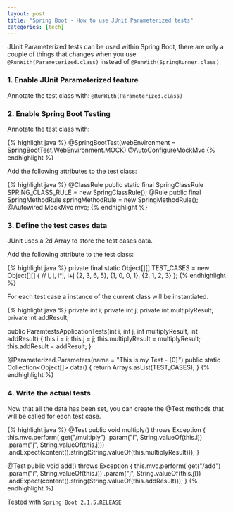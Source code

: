 ```yaml
---
layout: post
title: "Spring Boot - How to use JUnit Parameterized tests"
categories: [tech]
---
```


JUnit Parameterized tests can be used within Spring Boot, there are only a couple of things that changes when you use `@RunWith(Parameterized.class)` instead of `@RunWith(SpringRunner.class)`

### 1. Enable JUnit Parameterized feature

Annotate the test class with: `@RunWith(Parameterized.class)`

### 2. Enable Spring Boot Testing

Annotate the test class with:

{% highlight java %}
@SpringBootTest(webEnvironment = SpringBootTest.WebEnvironment.MOCK)
@AutoConfigureMockMvc
{% endhighlight %}

Add the following attributes to the test class:

{% highlight java %}
@ClassRule public static final SpringClassRule SPRING_CLASS_RULE = new SpringClassRule();
@Rule public final SpringMethodRule springMethodRule = new SpringMethodRule();
@Autowired MockMvc mvc;
{% endhighlight %}

### 3. Define the test cases data

JUnit uses a 2d Array to store the test cases data.

Add the following attribute to the test class:

{% highlight java %}
private final static Object[][] TEST_CASES = new Object[][] {
  // i, j, i*j, i+j
  {2, 3, 6, 5},
  {1, 0, 0, 1},
  {2, 1, 2, 3}
};
{% endhighlight %}

For each test case a instance of the current class will be instantiated.

{% highlight java %}
private int i;
private int j;
private int multiplyResult;
private int addResult;

public ParamtestsApplicationTests(int i, int j, int multiplyResult, int addResult) {
  this.i = i;
  this.j = j;
  this.multiplyResult = multiplyResult;
  this.addResult = addResult;
}

@Parameterized.Parameters(name = "This is my Test - {0}")
public static Collection<Object[]> data() {
  return Arrays.asList(TEST_CASES);
}
{% endhighlight %}

### 4. Write the actual tests

Now that all the data has been set, you can create the @Test methods that will be called for each test case.

{% highlight java %}
@Test
public void multiply() throws Exception {
  this.mvc.perform(
    get("/multiply")
      .param("i", String.valueOf(this.i))
      .param("j", String.valueOf(this.j)))
      .andExpect(content().string(String.valueOf(this.multiplyResult)));
}

@Test
public void add() throws Exception {
  this.mvc.perform(
    get("/add")
      .param("i", String.valueOf(this.i))
      .param("j", String.valueOf(this.j)))
      .andExpect(content().string(String.valueOf(this.addResult)));
}
{% endhighlight %}

Tested with `Spring Boot 2.1.5.RELEASE`
